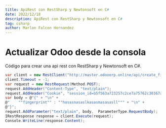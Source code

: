 ```yaml
---
title: ApiRest con RestSharp y Newtonsoft en C#
date: 2022/12/18
description: ApiRest con RestSharp y Newtonsoft en C#
tag: csharp
author: Marlon Falcon Hernandez
---
```


# Actualizar Odoo desde la consola

Código para crear una api rest con RestSharp y Newtonsoft en C#.

```csharp
var client = new RestClient("http://master.odooerp.online/api/create_fingerprint/00102815511/3/x1234567890");
client.Timeout = -1;
var request = new RestRequest(Method.POST);
request.AddHeader("Content-Type", "text/plain");
request.AddHeader("Cookie", "session_id=b5f563a723257c2ce7a75762c30367a38c82174e");
var body = @"{" + "\n" +
@"    ""fingerprint"" : ""hasasnasaslkasasmasasasll""" + "\n" +
@"}";
request.AddParameter("text/plain", body,  ParameterType.RequestBody);
IRestResponse response = client.Execute(request);
Console.WriteLine(response.Content);
```
